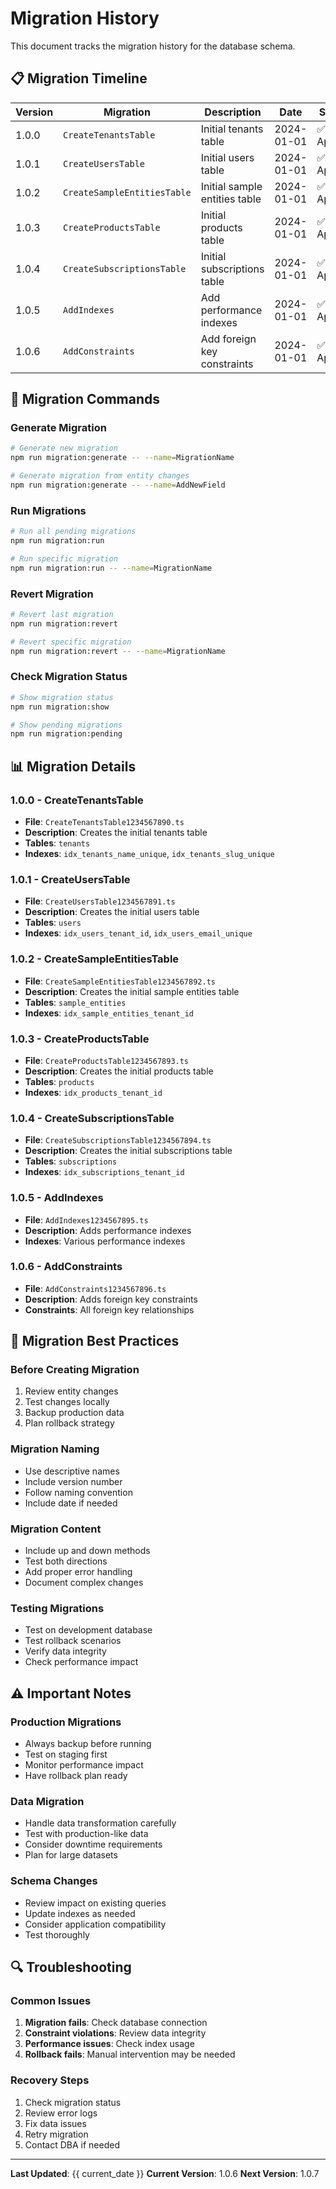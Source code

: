 # Migration History

This document tracks the migration history for the database schema.

## 📋 Migration Timeline

| Version | Migration | Description | Date | Status |
|---------|-----------|-------------|------|--------|
| 1.0.0 | `CreateTenantsTable` | Initial tenants table | 2024-01-01 | ✅ Applied |
| 1.0.1 | `CreateUsersTable` | Initial users table | 2024-01-01 | ✅ Applied |
| 1.0.2 | `CreateSampleEntitiesTable` | Initial sample entities table | 2024-01-01 | ✅ Applied |
| 1.0.3 | `CreateProductsTable` | Initial products table | 2024-01-01 | ✅ Applied |
| 1.0.4 | `CreateSubscriptionsTable` | Initial subscriptions table | 2024-01-01 | ✅ Applied |
| 1.0.5 | `AddIndexes` | Add performance indexes | 2024-01-01 | ✅ Applied |
| 1.0.6 | `AddConstraints` | Add foreign key constraints | 2024-01-01 | ✅ Applied |

## 🔧 Migration Commands

### **Generate Migration**
```bash
# Generate new migration
npm run migration:generate -- --name=MigrationName

# Generate migration from entity changes
npm run migration:generate -- --name=AddNewField
```

### **Run Migrations**
```bash
# Run all pending migrations
npm run migration:run

# Run specific migration
npm run migration:run -- --name=MigrationName
```

### **Revert Migration**
```bash
# Revert last migration
npm run migration:revert

# Revert specific migration
npm run migration:revert -- --name=MigrationName
```

### **Check Migration Status**
```bash
# Show migration status
npm run migration:show

# Show pending migrations
npm run migration:pending
```

## 📊 Migration Details

### **1.0.0 - CreateTenantsTable**
- **File**: `CreateTenantsTable1234567890.ts`
- **Description**: Creates the initial tenants table
- **Tables**: `tenants`
- **Indexes**: `idx_tenants_name_unique`, `idx_tenants_slug_unique`

### **1.0.1 - CreateUsersTable**
- **File**: `CreateUsersTable1234567891.ts`
- **Description**: Creates the initial users table
- **Tables**: `users`
- **Indexes**: `idx_users_tenant_id`, `idx_users_email_unique`

### **1.0.2 - CreateSampleEntitiesTable**
- **File**: `CreateSampleEntitiesTable1234567892.ts`
- **Description**: Creates the initial sample entities table
- **Tables**: `sample_entities`
- **Indexes**: `idx_sample_entities_tenant_id`

### **1.0.3 - CreateProductsTable**
- **File**: `CreateProductsTable1234567893.ts`
- **Description**: Creates the initial products table
- **Tables**: `products`
- **Indexes**: `idx_products_tenant_id`

### **1.0.4 - CreateSubscriptionsTable**
- **File**: `CreateSubscriptionsTable1234567894.ts`
- **Description**: Creates the initial subscriptions table
- **Tables**: `subscriptions`
- **Indexes**: `idx_subscriptions_tenant_id`

### **1.0.5 - AddIndexes**
- **File**: `AddIndexes1234567895.ts`
- **Description**: Adds performance indexes
- **Indexes**: Various performance indexes

### **1.0.6 - AddConstraints**
- **File**: `AddConstraints1234567896.ts`
- **Description**: Adds foreign key constraints
- **Constraints**: All foreign key relationships

## 🚀 Migration Best Practices

### **Before Creating Migration**
1. Review entity changes
2. Test changes locally
3. Backup production data
4. Plan rollback strategy

### **Migration Naming**
- Use descriptive names
- Include version number
- Follow naming convention
- Include date if needed

### **Migration Content**
- Include up and down methods
- Test both directions
- Add proper error handling
- Document complex changes

### **Testing Migrations**
- Test on development database
- Test rollback scenarios
- Verify data integrity
- Check performance impact

## ⚠️ Important Notes

### **Production Migrations**
- Always backup before running
- Test on staging first
- Monitor performance impact
- Have rollback plan ready

### **Data Migration**
- Handle data transformation carefully
- Test with production-like data
- Consider downtime requirements
- Plan for large datasets

### **Schema Changes**
- Review impact on existing queries
- Update indexes as needed
- Consider application compatibility
- Test thoroughly

## 🔍 Troubleshooting

### **Common Issues**
1. **Migration fails**: Check database connection
2. **Constraint violations**: Review data integrity
3. **Performance issues**: Check index usage
4. **Rollback fails**: Manual intervention may be needed

### **Recovery Steps**
1. Check migration status
2. Review error logs
3. Fix data issues
4. Retry migration
5. Contact DBA if needed

---

**Last Updated**: {{ current_date }}
**Current Version**: 1.0.6
**Next Version**: 1.0.7
